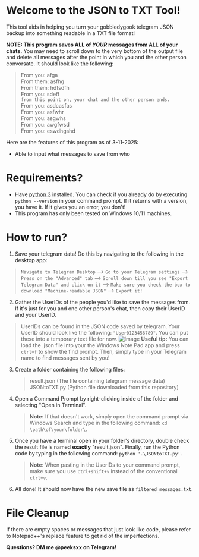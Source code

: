 
# Welcome to the JSON to TXT Tool!

This tool aids in helping you turn your gobbledygook telegram JSON backup into something readable in a TXT file format!

**NOTE: This program saves ALL of *YOUR* messages from ALL of your chats.** You may need to scroll down to the very bottom of the output file and delete all messages after the point in which you and the other person convorsate. It should look like the following: <br />
> From you: afga <br />
> From them: asfhg <br />
> From them: hdfsdfh <br />
> From you: sdeff <br />
> `from this point on, your chat and the other person ends.` <br />
> From you: asdcasfas <br />
> From you: asfwhr <br />
> From you: asgwhs <br />
> From you: awgfwsd <br />
> From you: eswdhgshd <br />

Here are the features of this program as of 3-11-2025:

- Able to input what messages to save from who

# Requirements?

- Have [python 3](https://www.python.org/downloads/) installed. You can check if you already do by executing `python --version` in your command prompt. If it returns with a version, you have it. If it gives you an error, you don't!
- This program has only been tested on Windows 10/11 machines.

# How to run?

1. Save your telegram data! Do this by navigating to the following in the desktop app:
> `Navigate to Telegram Desktop` --> `Go to your Telegram settings` --> `Press on the "Advanced" tab` --> `Scroll down till you see "Export Telegram Data" and click on it` --> `Make sure you check the box to download "Machine-readable JSON"` --> `Export it!`
2. Gather the UserIDs of the people you'd like to save the messages from. If it's just for you and one other person's chat, then copy their UserID and your UserID. 
> UserIDs can be found in the JSON code saved by telegram.  Your UserID should look like the following: `"User0123456789"`. You can put these into a temporary text file for now.
>  ![Image](https://github.com/user-attachments/assets/ae24b9ee-4b32-47f4-8edb-a2acfa6b1823)
>  **Useful tip:** You can load the .json file into your the Windows Note Pad app and press `ctrl+f` to show the find prompt. Then, simply type in your Telegram name to find messages sent by you!
3. Create a folder containing the following files:
	> result.json (The file containing telegram message data)
	> JSONtoTXT.py (Python file downloaded from this repository)
4. Open a Command Prompt by right-clicking inside of the folder and selecting "Open in Terminal".
	> **Note:** If that doesn't work, simply open the command prompt via Windows Search and type in the following command: `cd \path\of\your\folder\`.
5. Once you have a terminal open in your folder's directory, double check the result file is named **exactly** "result.json". Finally, run the Python code by typing in the following command: `python '.\JSONtoTXT.py'`.
	> **Note:** When pasting in the UserIDs to your command prompt, make sure you use `ctrl+shift+v` instead of the conventional `ctrl+v`.
6. All done! It should now have the new save file as `filtered_messages.txt`.

# File Cleanup
If there are empty spaces or messages that just look like code, please refer to Notepad++'s replace feature to get rid of the imperfections.

**Questions? DM me @peeksxx on Telegram!**
